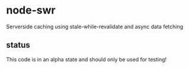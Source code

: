 # node-swr

Serverside caching using stale-while-revalidate and async data fetching

## status

This code is in an alpha state and should only be used for testing!
